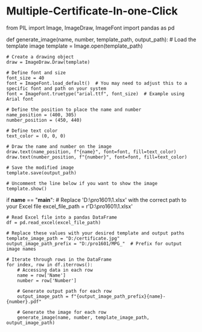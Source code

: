 # Multiple-Certificate-In-one-Click

from PIL import Image, ImageDraw, ImageFont
import pandas as pd

def generate_image(name, number, template_path, output_path):
    # Load the template image
    template = Image.open(template_path)

    # Create a drawing object
    draw = ImageDraw.Draw(template)

    # Define font and size
    font_size = 40
    font = ImageFont.load_default()  # You may need to adjust this to a specific font and path on your system
    font = ImageFont.truetype("arial.ttf", font_size)  # Example using Arial font

    # Define the position to place the name and number
    name_position = (400, 305)
    number_position = (450, 440)

    # Define text color
    text_color = (0, 0, 0)

    # Draw the name and number on the image
    draw.text(name_position, f"{name}", font=font, fill=text_color)
    draw.text(number_position, f"{number}", font=font, fill=text_color)

    # Save the modified image
    template.save(output_path)

    # Uncomment the line below if you want to show the image
    template.show()

if __name__ == "__main__":
    # Replace 'D:\\pro1601\\1.xlsx' with the correct path to your Excel file
    excel_file_path = r'D:\\pro1601\\1.xlsx'

    # Read Excel file into a pandas DataFrame
    df = pd.read_excel(excel_file_path) 

    # Replace these values with your desired template and output paths
    template_image_path = "D:/certificate.jpg"
    output_image_path_prefix = "D:/pro1601/MPG_"  # Prefix for output image names

    # Iterate through rows in the DataFrame
    for index, row in df.iterrows():
        # Accessing data in each row
        name = row['Name']
        number = row['Number']

        # Generate output path for each row
        output_image_path = f"{output_image_path_prefix}{name}-{number}.pdf"
        
        # Generate the image for each row
        generate_image(name, number, template_image_path, output_image_path)

